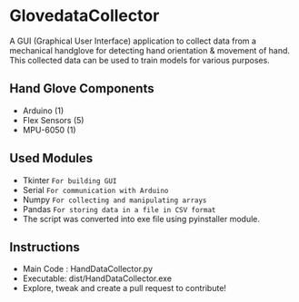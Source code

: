 # GlovedataCollector
A GUI (Graphical User Interface) application to collect data from a mechanical handglove for detecting hand orientation & movement of hand. This collected data can be used to train models for various purposes.

## Hand Glove Components
* Arduino (1)
* Flex Sensors (5) 
* MPU-6050 (1)

## Used Modules
* Tkinter   `For building GUI`
* Serial    `For communication with Arduino`
* Numpy     `For collecting and manipulating arrays`
* Pandas    `For storing data in a file in CSV format`
* The script was converted into exe file using pyinstaller module.

## Instructions
* Main Code : HandDataCollector.py
* Executable: dist/HandDataCollector.exe
* Explore, tweak and create a pull request to contribute!
